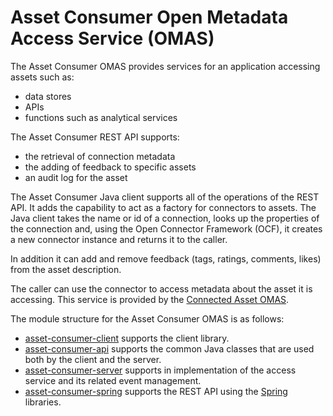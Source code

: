 <!-- SPDX-License-Identifier: Apache-2.0 -->

# Asset Consumer Open Metadata Access Service (OMAS)

The Asset Consumer OMAS provides services for an application
accessing assets such as:

* data stores
* APIs
* functions such as analytical services

The Asset Consumer REST API supports:

* the retrieval of connection metadata
* the adding of feedback to specific assets
* an audit log for the asset

The Asset Consumer Java client supports all of the operations of the REST API.
It adds the capability to act as a factory for connectors to assets.
The Java client takes the name or id of a connection, looks up the properties
of the connection and, using the Open Connector Framework (OCF), it creates a new
connector instance and returns it to the caller.

In addition it can add and remove feedback (tags, ratings, comments, likes) from
the asset description.

The caller can use the connector to access metadata about the
asset it is accessing.   This service is provided by the
[Connected Asset OMAS](../connected-asset/README.md).

The module structure for the Asset Consumer OMAS is as follows:

* [asset-consumer-client](asset-consumer-client) supports the client library.
* [asset-consumer-api](asset-consumer-api) supports the common Java classes that are used both by the client and the server.
* [asset-consumer-server](asset-consumer-server) supports in implementation of the access service and its related event management.
* [asset-consumer-spring](asset-consumer-spring) supports the REST API using the [Spring](../../../developer-resources/Spring.md) libraries.

